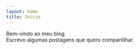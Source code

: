 ```yaml
---
layout: home
title: Início
---
```

Bem-vindo ao meu blog.  
Escrevo algumas postagens que quero compartilhar.  


